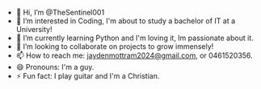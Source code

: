- 👋 Hi, I’m @TheSentinel001
- 👀 I’m interested in Coding, I'm about to study a bachelor of IT at a University!
- 🌱 I’m currently learning Python and I'm loving it, Im passionate about it.
- 💞️ I’m looking to collaborate on projects to grow immensely!
- 📫 How to reach me: jaydenmottram2024@gmail.com, or 0461520356.
- 😄 Pronouns: I'm a guy.
- ⚡ Fun fact: I play guitar and I'm a Christian.

<!---
TheSentinel001/TheSentinel001 is a ✨ special ✨ repository because its `README.md` (this file) appears on your GitHub profile.
You can click the Preview link to take a look at your changes.
--->
